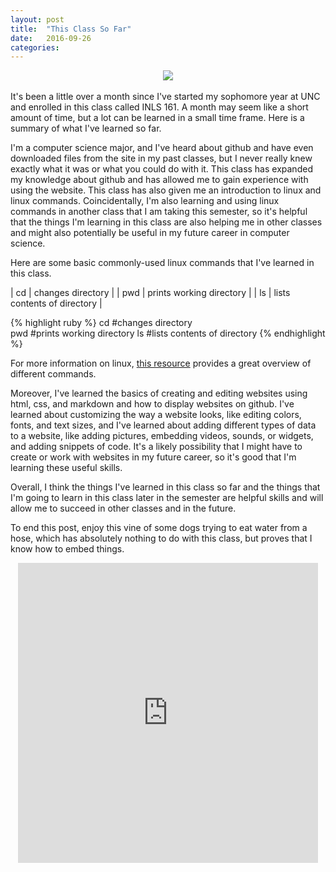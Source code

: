 ```yaml
---
layout: post
title:  "This Class So Far"
date:   2016-09-26 
categories:
---
```

<div style="text-align:center"><img src ="https://66.media.tumblr.com/9c59fa589b92ee7dd2683605dea6e6df/tumblr_oeeb084kpI1tpp2lco1_500.gif"/></div>
<br>
It's been a little over a month since I've started my sophomore year at UNC and enrolled in this class called INLS 161. A month may seem like a short amount of time, but a lot can be learned in a small time frame. Here is a summary of what I've learned so far. 

I'm a computer science major, and I've heard about github and have even downloaded files from the site in my past classes, but I never really knew exactly what it was or what you could do with it. This class has expanded my knowledge about github and has allowed me to gain experience with using the website. This class has also given me an introduction to linux and linux commands. Coincidentally, I'm also learning and using linux commands in another class that I am taking this semester, so it's helpful that the things I'm learning in this class are also helping me in other classes and might also potentially be useful in my future career in computer science. 

Here are some basic commonly-used linux commands that I've learned in this class. 

| cd  	| changes directory           	|
| pwd 	| prints working directory    	|
| ls  	| lists contents of directory 	|

{% highlight ruby %}
cd      #changes directory  
pwd     #prints working directory
ls      #lists contents of directory
{% endhighlight %}

For more information on linux, [this resource][this resource] provides a great overview of different commands. 

[this resource]: http://linuxcommand.org/lc3_learning_the_shell.php

Moreover, I've learned the basics of creating and editing websites using html, css, and markdown and how to display websites on github. I've learned about customizing the way a website looks, like editing colors, fonts, and text sizes, and I've learned about adding different types of data to a website, like adding pictures, embedding videos, sounds, or widgets, and adding snippets of code. It's a likely possibility that I might have to create or work with websites in my future career, so it's good that I'm learning these useful skills.

Overall, I think the things I've learned in this class so far and the things that I'm going to learn in this class later in the semester are helpful skills and will allow me to succeed in other classes and in the future. 

To end this post, enjoy this vine of some dogs trying to eat water from a hose, which has absolutely nothing to do with this class, but proves that I know how to embed things. 

<div style="text-align:center"><iframe src="https://vine.co/v/eZTKdwtuirz/embed/simple" width="480" height="480" frameborder="0"></iframe><script src="https://platform.vine.co/static/scripts/embed.js"></script></div>